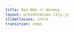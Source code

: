 ```yaml
---
title: Das Web // Warmup
layout: presentation.11ty.js
slideClasses: intro
transition: zoom
---
```



